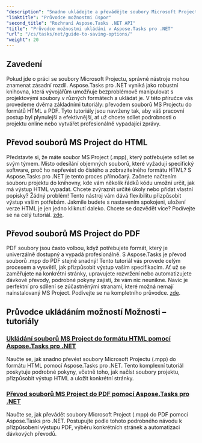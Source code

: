 ```yaml
---
"description": "Snadno ukládejte a převádějte soubory Microsoft Projectu pomocí Aspose.Tasks pro .NET. Prozkoumejte návody na export do formátů HTML a PDF."
"linktitle": "Průvodce možnostmi úspor"
"second_title": "Rozhraní Aspose.Tasks .NET API"
"title": "Průvodce možnostmi ukládání v Aspose.Tasks pro .NET"
"url": "/cs/tasks/net/guide-to-saving-options/"
"weight": 20
---
```


## Zavedení

Pokud jde o práci se soubory Microsoft Projectu, správné nástroje mohou znamenat zásadní rozdíl. Aspose.Tasks pro .NET vyniká jako robustní knihovna, která vývojářům umožňuje bezproblémově manipulovat s projektovými soubory v různých formátech a ukládat je. V této příručce vás provedeme dvěma základními tutoriály: převodem souborů MS Projectu do formátů HTML a PDF. Tyto tutoriály jsou navrženy tak, aby váš pracovní postup byl plynulejší a efektivnější, ať už chcete sdílet podrobnosti o projektu online nebo vytvářet profesionálně vypadající zprávy.

## Převod souborů MS Project do HTML

Představte si, že máte soubor MS Project (.mpp), který potřebujete sdílet se svým týmem. Místo odesílání objemných souborů, které vyžadují specifický software, proč ho nepřevést do čistého a zobrazitelného formátu HTML? S Aspose.Tasks pro .NET je tento proces přímočarý. Začnete načtením souboru projektu do knihovny, kde vám několik řádků kódu umožní určit, jak má výstup HTML vypadat. Chcete zvýraznit určité úkoly nebo přidat vlastní popisky? Žádný problém! Tento nástroj vám dává flexibilitu přizpůsobit výstup vašim potřebám. Jakmile budete s nastavením spokojeni, uložení verze HTML je jen jedno kliknutí daleko. Chcete se dozvědět více? Podívejte se na celý tutoriál. [zde](./save-ms-project-files-to-html-format/).

## Převod souborů MS Project do PDF

PDF soubory jsou často volbou, když potřebujete formát, který je univerzálně dostupný a vypadá profesionálně. S Aspose.Tasks je převod souborů .mpp do PDF stejně snadný! Tento tutoriál vás provede celým procesem a vysvětlí, jak přizpůsobit výstup vašim specifikacím. Ať už se zaměřujete na konkrétní stránky, upravujete rozvržení nebo automatizujete dávkové převody, podrobné pokyny zajistí, že vám nic neunikne. Navíc je perfektní pro sdílení se zúčastněnými stranami, které možná nemají nainstalovaný MS Project. Podívejte se na kompletního průvodce. [zde](./convert-ms-project-files-to-pdf/).

## Průvodce ukládáním možností Možnosti – tutoriály
### [Ukládání souborů MS Project do formátu HTML pomocí Aspose.Tasks pro .NET](./save-ms-project-files-to-html-format/)
Naučte se, jak snadno převést soubory Microsoft Projectu (.mpp) do formátu HTML pomocí Aspose.Tasks pro .NET. Tento komplexní tutoriál poskytuje podrobné pokyny, včetně toho, jak načíst soubory projektu, přizpůsobit výstup HTML a uložit konkrétní stránky.
### [Převod souborů MS Project do PDF pomocí Aspose.Tasks pro .NET](./convert-ms-project-files-to-pdf/)
Naučte se, jak převádět soubory Microsoft Project (.mpp) do PDF pomocí Aspose.Tasks pro .NET. Postupujte podle tohoto podrobného návodu k přizpůsobení výstupu PDF, výběru konkrétních stránek a automatizaci dávkových převodů.